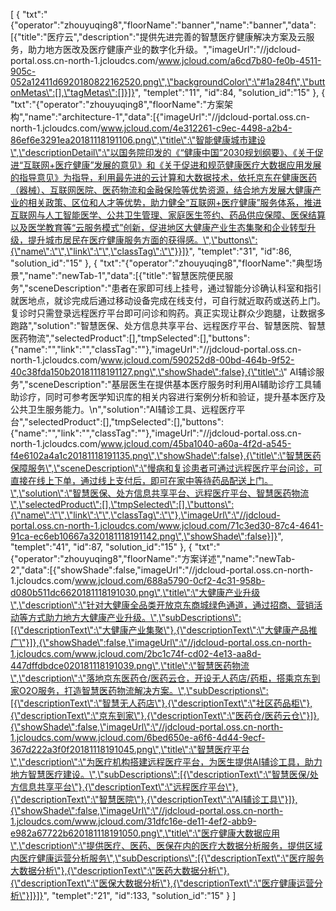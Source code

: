 [
	{
		"txt":"{\"operator\":\"zhouyuqing8\",\"floorName\":\"banner\",\"name\":\"banner\",\"data\":[{\"title\":\"医疗云\",\"description\":\"提供先进完善的智慧医疗健康解决方案及云服务，助力地方医改及医疗健康产业的数字化升级。\",\"imageUrl\":\"//jdcloud-portal.oss.cn-north-1.jcloudcs.com/www.jcloud.com/a6cd7b80-fe0b-4511-905c-052a12411d6920180822162520.png\",\"backgroundColor\":\"#1a284f\",\"buttonMetas\":[],\"tagMetas\":[]}]}",
		"templet":"11",
		"id":84,
		"solution_id":"15"
	},
	{
		"txt":"{\"operator\":\"zhouyuqing8\",\"floorName\":\"方案架构\",\"name\":\"architecture-1\",\"data\":[{\"imageUrl\":\"//jdcloud-portal.oss.cn-north-1.jcloudcs.com/www.jcloud.com/4e312261-c9ec-4498-a2b4-86ef6e3291ea20181118191106.png\",\"title\":\"智能健康城市建设\",\"descriptionDetail\":\"以国务院印发的《“健康中国”2030规划纲要》、《关于促进“互联网+医疗健康”发展的意见》和《关于促进和规范健康医疗大数据应用发展的指导意见》为指导，利用最先进的云计算和大数据技术，依托京东在健康医药（器械）、互联网医院、医药物流和金融保险等优势资源，结合地方发展大健康产业的相关政策、区位和人才等优势，助力健全“互联网+医疗健康”服务体系，推进互联网与人工智能医学、公共卫生管理、家庭医生签约、药品供应保障、医保结算以及医学教育等“云服务模式”创新，促进地区大健康产业生态集聚和企业转型升级，提升城市居民在医疗健康服务方面的获得感。\",\"buttons\":{\"name\":\"\",\"link\":\"\",\"classTag\":\"\"}}]}",
		"templet":"31",
		"id":86,
		"solution_id":"15"
	},
	{
		"txt":"{\"operator\":\"zhouyuqing8\",\"floorName\":\"典型场景\",\"name\":\"newTab-1\",\"data\":[{\"title\":\"智慧医院便民服务\",\"sceneDescription\":\"患者在家即可线上挂号，通过智能分诊确认科室和指引就医地点，就诊完成后通过移动设备完成在线支付，可自行就近取药或送药上门。复诊时只需登录远程医疗平台即可问诊和购药。真正实现让群众少跑腿，让数据多跑路\",\"solution\":\"智慧医保、处方信息共享平台、远程医疗平台、智慧医院、智慧医药物流\",\"selectedProduct\":[],\"tmpSelected\":[],\"buttons\":{\"name\":\"\",\"link\":\"\",\"classTag\":\"\"},\"imageUrl\":\"//jdcloud-portal.oss.cn-north-1.jcloudcs.com/www.jcloud.com/590252d8-00bd-464b-9f52-40c38fda150b20181118191127.png\",\"showShade\":false},{\"title\":\" AI辅诊服务\",\"sceneDescription\":\"基层医生在提供基本医疗服务时利用AI辅助诊疗工具辅助诊疗，同时可参考医学知识库的相关内容进行案例分析和验证，提升基本医疗及公共卫生服务能力。\\n\",\"solution\":\"AI辅诊工具、远程医疗平台\",\"selectedProduct\":[],\"tmpSelected\":[],\"buttons\":{\"name\":\"\",\"link\":\"\",\"classTag\":\"\"},\"imageUrl\":\"//jdcloud-portal.oss.cn-north-1.jcloudcs.com/www.jcloud.com/45ba1040-a60a-4f2d-a545-f4e6102a4a1c20181118191135.png\",\"showShade\":false},{\"title\":\"智慧医药保障服务\",\"sceneDescription\":\"慢病和复诊患者可通过远程医疗平台问诊，可直接在线上下单，通过线上支付后，即可在家中等待药品配送上门。\",\"solution\":\"智慧医保、处方信息共享平台、远程医疗平台、智慧医药物流\",\"selectedProduct\":[],\"tmpSelected\":[],\"buttons\":{\"name\":\"\",\"link\":\"\",\"classTag\":\"\"},\"imageUrl\":\"//jdcloud-portal.oss.cn-north-1.jcloudcs.com/www.jcloud.com/71c3ed30-87c4-4641-91ca-ec6eb10667a320181118191142.png\",\"showShade\":false}]}",
		"templet":"41",
		"id":87,
		"solution_id":"15"
	},
	{
		"txt":"{\"operator\":\"zhouyuqing8\",\"floorName\":\"方案详述\",\"name\":\"newTab-2\",\"data\":[{\"showShade\":false,\"imageUrl\":\"//jdcloud-portal.oss.cn-north-1.jcloudcs.com/www.jcloud.com/688a5790-0cf2-4c31-958b-d080b511dc6620181118191030.png\",\"title\":\"大健康产业升级\",\"description\":\"针对大健康全品类开放京东商城绿色通道，通过招商、营销活动等方式助力地方大健康产业升级。\",\"subDescriptions\":[{\"descriptionText\":\"大健康产业集聚\"},{\"descriptionText\":\"大健康产品推广\"}]},{\"showShade\":false,\"imageUrl\":\"//jdcloud-portal.oss.cn-north-1.jcloudcs.com/www.jcloud.com/2bc1c74f-cd02-4e13-aa8d-447dffdbdce020181118191039.png\",\"title\":\"智慧医药物流\",\"description\":\"落地京东医药仓/医药云仓，开设无人药店/药柜，搭乘京东到家O2O服务，打造智慧医药物流解决方案。\",\"subDescriptions\":[{\"descriptionText\":\"智慧无人药店\"},{\"descriptionText\":\"社区药品柜\"},{\"descriptionText\":\"京东到家\"},{\"descriptionText\":\"医药仓/医药云仓\"}]},{\"showShade\":false,\"imageUrl\":\"//jdcloud-portal.oss.cn-north-1.jcloudcs.com/www.jcloud.com/6bed650e-a6f6-4d44-9ecf-367d222a3f0f20181118191045.png\",\"title\":\"智慧医疗平台\",\"description\":\"为医疗机构搭建远程医疗平台，为医生提供AI辅诊工具，助力地方智慧医疗建设。\",\"subDescriptions\":[{\"descriptionText\":\"智慧医保/处方信息共享平台\"},{\"descriptionText\":\"远程医疗平台\"},{\"descriptionText\":\"智慧医院\"},{\"descriptionText\":\"AI辅诊工具\"}]},{\"showShade\":false,\"imageUrl\":\"//jdcloud-portal.oss.cn-north-1.jcloudcs.com/www.jcloud.com/31dfc16e-de11-4ef2-abb9-e982a67722b620181118191050.png\",\"title\":\"医疗健康大数据应用\",\"description\":\"提供医疗、医药、医保在内的医疗大数据分析服务，提供区域内医疗健康运营分析服务\",\"subDescriptions\":[{\"descriptionText\":\"医疗服务大数据分析\"},{\"descriptionText\":\"医药大数据分析\"},{\"descriptionText\":\"医保大数据分析\"},{\"descriptionText\":\"医疗健康运营分析\"}]}]}",
		"templet":"21",
		"id":133,
		"solution_id":"15"
	}
]